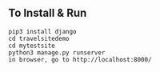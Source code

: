## To Install & Run

```
pip3 install django
cd travelsitedemo
cd mytestsite
python3 manage.py runserver
in browser, go to http://localhost:8000/
```
